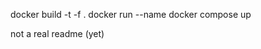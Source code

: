 docker build -t <image-name> -f <path-to-dockerfile> .
docker run --name <container-name> <image-name>
docker compose up 

not a real readme (yet)